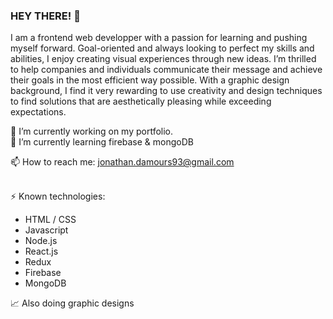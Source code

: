### HEY THERE! 👋

I am a frontend web developper with a passion for learning and pushing myself forward. Goal-oriented and always looking to perfect my skills and abilities, I enjoy creating visual experiences through new ideas. I’m thrilled to help companies and individuals communicate their message and achieve their goals in the most efficient way possible. With a graphic design background, I find it very rewarding to use creativity and design techniques to find solutions that are aesthetically pleasing while exceeding expectations.   <br>


🔭 I’m currently working on my portfolio. <br>
🌱 I’m currently learning firebase & mongoDB <br>

📫 How to reach me: jonathan.damours93@gmail.com <br><br>

⚡ Known technologies: <br>
- HTML / CSS
- Javascript
- Node.js
- React.js
- Redux
- Firebase
- MongoDB

:chart_with_upwards_trend: Also doing graphic designs
